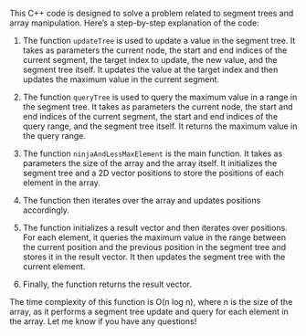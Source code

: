 This C++ code is designed to solve a problem related to segment trees and array manipulation. Here’s a step-by-step explanation of the code:

1. The function <code>updateTree</code> is used to update a value in the segment tree. It takes as parameters the current node, the start and end indices of the current segment, the target index to update, the new value, and the segment tree itself. It updates the value at the target index and then updates the maximum value in the current segment.

2. The function <code>queryTree</code> is used to query the maximum value in a range in the segment tree. It takes as parameters the current node, the start and end indices of the current segment, the start and end indices of the query range, and the segment tree itself. It returns the maximum value in the query range.

3. The function <code>ninjaAndLessMaxElement</code> is the main function. It takes as parameters the size of the array and the array itself. It initializes the segment tree and a 2D vector positions to store the positions of each element in the array.

4. The function then iterates over the array and updates positions accordingly.

5. The function initializes a result vector and then iterates over positions. For each element, it queries the maximum value in the range between the current position and the previous position in the segment tree and stores it in the result vector. It then updates the segment tree with the current element.

6. Finally, the function returns the result vector.

The time complexity of this function is O(n log n), where n is the size of the array, as it performs a segment tree update and query for each element in the array. Let me know if you have any questions!